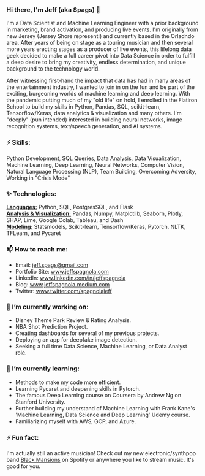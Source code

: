 ### Hi there, I'm Jeff (aka Spags) 👋
I'm a Data Scientist and Machine Learning Engineer with a prior background in marketing, brand activation, and producing live events.  I'm originally from new Jersey (Jersey Shore represent!) and currently based in the Orladndo area.  After years of being on stage as a touring musician and then several more years erecting stages as a producer of live events, this lifelong data geek decided to make a full career pivot into Data Science in order to fulfill a deep desire to bring my creativity, endless determination, and unique background to the technology world.   

After witnessing first-hand the impact that data has had in many areas of the entertainment industry, I wanted to join in on the fun and be part of the exciting, burgeoning worlds of machine learning and deep learning. With the pandemic putting much of my "old life" on hold, I enrolled in the Flatiron School to build my skills in Python, Pandas, SQL, scikit-learn, Tensorflow/Keras, data analytics & visualization and many others. I'm "deeply" (pun intended) interested in building neural networks, image recognition systems, text/speech generation, and AI systems.   

### ⚡ Skills:
Python Development, SQL Queries, Data Analysis, Data Visualization, Machine Learning, Deep Learning, Neural Networks, Computer Vision, Natural Language Processing (NLP), Team Building, Overcoming Adversity, Working in "Crisis Mode"

### ✨ Technologies: 
<b><u>Languages:</u></b> Python, SQL, PostgresSQL, and Flask<br>
<b><u>Analysis & Visualization:</u></b> Pandas, Numpy, Matplotlib, Seaborn, Plotly, SHAP, Lime, Google Colab, Tableau, and Dash<br>
<b><u>Modeling:</u></b> Statsmodels, Scikit-learn, Tensorflow/Keras, Pytorch, NLTK, TFLearn, and Pycaret

### 📫  How to reach me:
- Email: jeff.spags@gmail.com
- Portfolio Site: www.jeffspagnola.com
- LinkedIn: www.linkedin.com/in/jeffspagnola
- Blog: www.jeffspagnola.medium.com
- Twitter: www.twitter.com/spagnolajeff

### 🔭  I’m currently working on: 
- Disney Theme Park Review & Rating Analysis.
- NBA Shot Prediction Project.
- Creating dashboards for several of my previous projects.
- Deploying an app for deepfake image detection.
- Seeking a full time Data Science, Machine Learning, or Data Analyst role.  

### 🌱 I’m currently learning:
- Methods to make my code more efficient.
- Learning Pycaret and deepening skills in Pytorch.
- The famous Deep Learning course on Coursera by Andrew Ng on Stanford University.
- Further building my understand of Machine Learning with Frank Kane's 'Machine Learning, Data Science and Deep Learning' Udemy course.
- Familiarizing myself with AWS, GCP, and Azure.

### ⚡ Fun fact:
I'm actually still an active musician!  Check out my new electronic/synthpop band <a href="https://open.spotify.com/artist/4FWBBIMazTsF2kdnlW59dQ?si=WgZRSzB4SGe0AASxMXU8Cg">Black Mansions</a> on Spotify or anywhere you like to stream music.  It's good for you.


<!--
**spags093/spags093** is a ✨ _special_ ✨ repository because its `README.md` (this file) appears on your GitHub profile.

Here are some ideas to get you started:

- 🔭 I’m currently working on ...
- 🌱 I’m currently learning ...
- 👯 I’m looking to collaborate on ...
- 🤔 I’m looking for help with ...
- 💬 Ask me about ...
- 📫 How to reach me: ...
- 😄 Pronouns: ...
- ⚡ Fun fact: ...
-->
